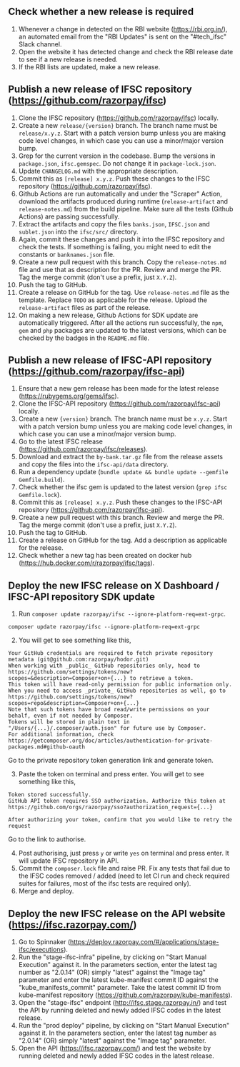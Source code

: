 ## Check whether a new release is required
1. Whenever a change in detected on the RBI website (https://rbi.org.in/), an automated email from the "RBI Updates" is sent on the "#tech_ifsc" Slack channel.
2. Open the website it has detected change and check the RBI release date to see if a new release is needed.
3. If the RBI lists are updated, make a new release.

## Publish a new release of IFSC repository (https://github.com/razorpay/ifsc)
1. Clone the IFSC repository (https://github.com/razorpay/ifsc) locally.
2. Create a new `release/{version}` branch. The branch name must be `release/x.y.z`. Start with a patch version bump unless you are making code level changes, in which case you can use a minor/major version bump.
3. Grep for the current version in the codebase. Bump the versions in `package.json`, `ifsc.gemspec`. Do not change it in `package-lock.json`.
4. Update `CHANGELOG.md` with the appropriate description.
5. Commit this as `[release] x.y.z`. Push these changes to the IFSC repository (https://github.com/razorpay/ifsc).
6. Github Actions are run automatically and under the "Scraper" Action, download the artifacts produced during runtime (`release-artifact` and `release-notes.md`) from the build pipeline. Make sure all the tests (Github Actions) are passing successfully.
7. Extract the artifacts and copy the files `banks.json`, `IFSC.json` and `sublet.json` into the `ifsc/src/` directory.
8. Again, commit these changes and push it into the IFSC repository and check the tests. If something is failing, you might need to edit the constants or `banknames.json` file.
9. Create a new pull request with this branch. Copy the `release-notes.md` file and use that as description for the PR. Review and merge the PR. Tag the merge commit (don't use a prefix, just `X.Y.Z`).
10. Push the tag to GitHub.
11. Create a release on GitHub for the tag. Use `release-notes.md` file as the template. Replace `TODO` as applicable for the release. Upload the `release-artifact` files as part of the release.
12. On making a new release, Github Actions for SDK update are automatically triggered. After all the actions run successfully, the `npm`, `gem` and `php` packages are updated to the latest versions, which can be checked by the badges in the `README.md` file.

## Publish a new release of IFSC-API repository (https://github.com/razorpay/ifsc-api)
1. Ensure that a new gem release has been made for the latest release (https://rubygems.org/gems/ifsc).
2. Clone the IFSC-API repository (https://github.com/razorpay/ifsc-api) locally.
3. Create a new `{version}` branch. The branch name must be `x.y.z`. Start with a patch version bump unless you are making code level changes, in which case you can use a minor/major version bump.
4. Go to the latest IFSC release (https://github.com/razorpay/ifsc/releases).
5. Download and extract the `by-bank.tar.gz` file from the release assets and copy the files into the `ifsc-api/data` directory.
6. Run a dependency update (`bundle update && bundle update --gemfile Gemfile.build`).
7. Check whether the ifsc gem is updated to the latest version (`grep ifsc Gemfile.lock`).
8. Commit this as `[release] x.y.z`. Push these changes to the IFSC-API repository (https://github.com/razorpay/ifsc-api).
9. Create a new pull request with this branch. Review and merge the PR. Tag the merge commit (don't use a prefix, just `X.Y.Z`).
10. Push the tag to GitHub.
11. Create a release on GitHub for the tag. Add a description as applicable for the release. 
12. Check whether a new tag has been created on docker hub (https://hub.docker.com/r/razorpay/ifsc/tags).

## Deploy the new IFSC release on X Dashboard / IFSC-API repository SDK update

1. Run `composer update razorpay/ifsc --ignore-platform-req=ext-grpc`.
```
composer update razorpay/ifsc --ignore-platform-req=ext-grpc
```
2. You will get to see something like this,
```
Your GitHub credentials are required to fetch private repository metadata (git@github.com:razorpay/hodor.git)
When working with _public_ GitHub repositories only, head to https://github.com/settings/tokens/new?scopes=&description=Composer+on+{...} to retrieve a token.
This token will have read-only permission for public information only.
When you need to access _private_ GitHub repositories as well, go to https://github.com/settings/tokens/new?scopes=repo&description=Composer+on+{...} 
Note that such tokens have broad read/write permissions on your behalf, even if not needed by Composer.
Tokens will be stored in plain text in "/Users/{...}/.composer/auth.json" for future use by Composer.
For additional information, check https://getcomposer.org/doc/articles/authentication-for-private-packages.md#github-oauth
```
Go to the private repository token generation link and generate token.  

3. Paste the token on terminal and press enter. You will get to see something like this,
```
Token stored successfully.
GitHub API token requires SSO authorization. Authorize this token at https://github.com/orgs/razorpay/sso?authorization_request={...}

After authorizing your token, confirm that you would like to retry the request
```
Go to the link to authorise.  

4. Post authorising, just press `y` or write `yes` on terminal and press enter. It will update IFSC repository in API.
5. Commit the `composer.lock` file and raise PR. Fix any tests that fail due to the IFSC codes removed / added (need to let CI run and check required suites for failures, most of the ifsc tests are required only).
6. Merge and deploy.

## Deploy the new IFSC release on the API website (https://ifsc.razorpay.com/)  
1. Go to Spinnaker (https://deploy.razorpay.com/#/applications/stage-ifsc/executions).
2. Run the "stage-ifsc-infra" pipeline, by clicking on "Start Manual Execution" against it. In the parameters section, enter the latest tag number as "2.0.14" (OR) simply "latest" against the "Image tag" parameter and enter the latest kube-manifest commit ID against the "kube_manifests_commit" parameter. Take the latest commit ID from kube-manifest repository (https://github.com/razorpay/kube-manifests).
3. Open the "stage-ifsc" endpoint (http://ifsc.stage.razorpay.in/) and test the API by running deleted and newly added IFSC codes in the latest release.
4. Run the "prod deploy" pipeline, by clicking on "Start Manual Execution" against it. In the parameters section, enter the latest tag number as "2.0.14" (OR) simply "latest" against the "Image tag" parameter.
5. Open the API (https://ifsc.razorpay.com/)  and test the website by running deleted and newly added IFSC codes in the latest release.